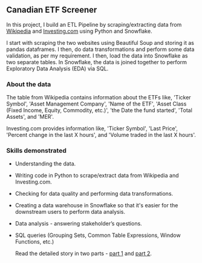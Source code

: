 ## Canadian ETF Screener

In this project, I build an ETL Pipeline by scraping/extracting data from [Wikipedia](https://en.wikipedia.org/wiki/List_of_Canadian_exchange-traded_funds) and [Investing.com](https://ca.investing.com/etfs/canada-etfs) using Python and Snowflake.

I start with scraping the two websites using Beautiful Soup and storing it as pandas dataframes. I then, do data transformations and perform some data validation, as per my requirement. I then, load the data into Snowflake as two separate tables. In Snowflake, the data is joined together to perform Exploratory Data Analysis (EDA) via SQL. 

### About the data

The table from Wikipedia contains information about the ETFs like, 'Ticker Symbol',	'Asset Management Company',	'Name of the ETF',	'Asset Class (Fixed Income, Equity, Commodity, etc.)',	'the Date the fund started', 	'Total Assets', and	'MER'.

Investing.com provides information like, 'Ticker Symbol', 'Last Price', 'Percent change in the last X hours', and 'Volume traded in the last X hours'. 

### Skills demonstrated

 - Understanding the data.
 - Writing code in Python to scrape/extract data from Wikipedia and Investing.com.
 - Checking for data quality and performing data transformations.
 - Creating a data warehouse in Snowflake so that it's easier for the downstream users to perform data analysis.
 - Data analysis - answering stakeholder’s questions.
 - SQL queries (Grouping Sets, Common Table Expressions, Window Functions, etc.)


   Read the detailed story in two parts - [part 1](https://ask-data.medium.com/data-engineering-building-an-etl-pipeline-for-canadian-etfs-229c5a94dab5) and [part 2](https://ask-data.medium.com/data-engineering-building-an-etl-pipeline-for-canadian-etfs-cc2567958ada).

